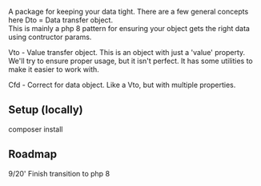 A package for keeping your data tight.
There are a few general concepts here
Dto = Data transfer object.  
 This is mainly a php 8 pattern for ensuring your object gets the right data using contructor params.

Vto - Value transfer object.
 This is an object with just a 'value' property.  We'll try to ensure proper usage, but it isn't perfect. 
 It has some utilities to make it easier to work with.
 
Cfd - Correct for data object.  Like a Vto, but with multiple properties.

Setup (locally)
---------------
composer install

Roadmap
-------
9/20' Finish transition to php 8
